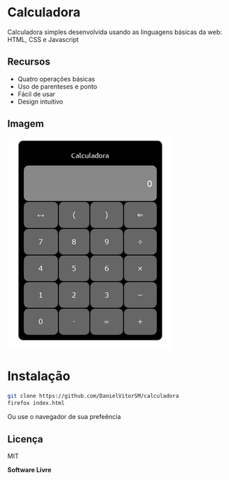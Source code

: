 # Calculadora

Calculadora simples desenvolvida usando as linguagens básicas da web: HTML, CSS e Javascript

## Recursos

- Quatro operações básicas
- Uso de parenteses e ponto
- Fácil de usar
- Design intuitivo

## Imagem

![Calculadora em operaçao](./banner.jpg)

# Instalação

```sh
git clone https://github.com/DanielVitorSM/calculadora
firefox index.html
```
Ou use o navegador de sua prefeência

## Licença

MIT

**Software Livre**

